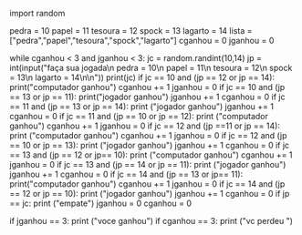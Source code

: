 import random

pedra = 10
papel = 11
tesoura = 12
spock = 13
lagarto = 14
lista = ["pedra","papel","tesoura","spock","lagarto"]
cganhou = 0
jganhou = 0

while cganhou < 3 and jganhou < 3:
    jc = random.randint(10,14)
    jp = int(input("faça sua jogada\n pedra = 10\n papel = 11\n tesoura = 12\n spock = 13\n lagarto = 14\n\n"))
    print(jc)
    if jc == 10 and (jp == 12 or jp == 14):
        print("computador ganhou")
        cganhou += 1
        jganhou = 0
    if jc == 10 and (jp == 13 or jp == 11):
        print("jogador ganhou")
        jganhou += 1
        cganhou = 0
    if jc == 11 and (jp == 13 or jp == 14):
        print ("jogador ganhou")
        jganhou += 1
        cganhou = 0
    if jc == 11 and (jp == 10 or jp == 12):
        print ("computador ganhou")
        cganhou += 1
        jganhou = 0
    if jc == 12 and (jp ==11 or jp == 14):
        print ("computador ganhou")
        cganhou += 1
        jganhou = 0
    if jc == 12 and (jp == 10 or jp == 13):
        print ("jogador ganhou")
        jganhou += 1
        cganhou = 0
    if jc == 13 and (jp == 12 or jp== 10):
        print ("computador ganhou")
        cganhou += 1
        jganhou = 0
    if jc == 13 and (jp == 14 or jp == 11):
        print ("jogador ganhou")
        jganhou += 1
        cganhou = 0
    if jc == 14 and (jp == 13 or jp== 11):
        print("computador ganhou")
        cganhou += 1
        jganhou = 0
    if jc == 14 and (jp == 12 or jp == 10):
        print ("jogador ganhou")
        jganhou += 1
        cganhou = 0
    if jp == jc:
        print ("empate")
        jganhou = 0
        cganhou = 0

if jganhou == 3:
        print ("voce ganhou")
if cganhou == 3:
        print ("vc perdeu ")
